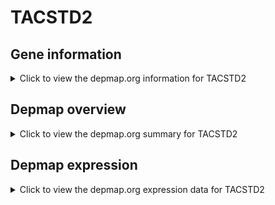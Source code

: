 <h1>TACSTD2</h1>

<h2>Gene information</h2>
<details>
  <summary>Click to view the depmap.org information for TACSTD2</summary>
  <iframe src="https://depmap.org/portal/gene/TACSTD2?tab=about" style="border:none;width:100%;height:800px"></iframe>
</details>

<h2>Depmap overview</h2>
<details>
  <summary>Click to view the depmap.org summary for TACSTD2</summary>
  <iframe src="https://depmap.org/portal/gene/TACSTD2?tab=overview" style="border:none;width:100%;height:800px"></iframe>
</details>

<h2>Depmap expression</h2>
<details>
  <summary>Click to view the depmap.org expression data for TACSTD2</summary>
  <iframe src="https://depmap.org/portal/gene/TACSTD2?tab=characterization" style="border:none;width:100%;height:800px"></iframe>
</details>


<!--
<h2>Reactome Pathway diagram</h2>
<details>
  <summary>Click to view Reactome pathway for TACSTD2</summary>
  PNAME
</details>
-->


